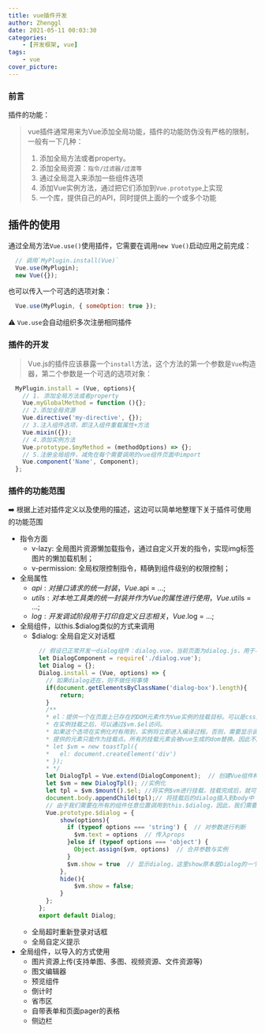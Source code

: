 ```yaml
---
title: vue插件开发
author: Zhenggl
date: 2021-05-11 00:03:30
categories:
    - [开发框架, vue]
tags:
    - vue
cover_picture:
---
```


### 前言
插件的功能：
> vue插件通常用来为Vue添加全局功能，插件的功能防伪没有严格的限制，一般有一下几种：
> 1. 添加全局方法或者property。
> 2. 添加全局资源：`指令/过滤器/过渡等`
> 3. 通过全局混入来添加一些组件选项
> 4. 添加Vue实例方法，通过把它们添加到`Vue.prototype`上实现
> 5. 一个库，提供自己的API，同时提供上面的一个或多个功能

插件的使用
-----
通过全局方法`Vue.use()`使用插件，它需要在调用`new Vue()`启动应用之前完成：
```javascript
  // 调用`MyPlugin.install(Vue)`
  Vue.use(MyPlugin);
  new Vue({});
```
也可以传入一个可选的选项对象：
```javascript
  Vue.use(MyPlugin, { someOption: true });
```
⚠️ `Vue.use`会自动组织多次注册相同插件

### 插件的开发
> Vue.js的插件应该暴露一个`install`方法，这个方法的第一个参数是`Vue`构造器，第二个参数是一个可选的选项对象：
```javascript
  MyPlugin.install = (Vue, options){
	// 1. 添加全局方法或者property
	Vue.myGlobalMethod = function (){};
	// 2.添加全局资源
	Vue.directive('my-directive', {});
	// 3.注入组件选项，即注入组件重载属性+方法
	Vue.mixin({});
	// 4.添加实例方法
	Vue.prototype.$myMethod = (methodOptions) => {};
	// 5.注册全局组件，减免在每个需要调用的vue组件页面中import
	Vue.component('Name', Component);
  };
```
### 插件的功能范围
➡️ 根据上述对插件定义以及使用的描述，这边可以简单地整理下关于插件可使用的功能范围
+ 指令方面
  - v-lazy: 全局图片资源懒加载指令，通过自定义开发的指令，实现img标签图片的懒加载机制；
  - v-permission: 全局权限控制指令，精确到组件级别的权限控制；
+ 全局属性
  - $api: 对接口请求的统一封装，Vue.$api = ...;
  - $utils: 对本地工具类的统一封装并作为Vue的属性进行使用，Vue.$utils = ...;
  - $log: 开发调试阶段用于打印自定义日志相关，Vue.$log = ...;
+ 全局组件，以this.$dialog类似的方式来调用
  - $dialog: 全局自定义对话框
    ```javascript
      // 假设已正常开发一dialog组件：dialog.vue，当前页面为dialog.js，用于与Vue建立连接，快速调用$dialog动作
      let DialogComponent = require('./dialog.vue');
      let Dialog = {};
      Dialog.install = (Vue, options) => {
        // 如果dialog还在，则不做任何事情
        if(document.getElementsByClassName('dialog-box').length){
            return;
        }
        /**
        * el：提供一个在页面上已存在的DOM元素作为Vue实例的挂载目标。可以是css选择器，也可以是HTMLElement实例。
        * 在实例挂载之后，可以通过$vm.$el访问。
        * 如果这个选项在实例化时有用到，实例将立即进入编译过程。否则，需要显示调用vm.$mount()手动开启编译(如下)
        * 提供的元素只能作为挂载点。所有的挂载元素会被vue生成的dom替换。因此不能挂载在顶级元素(html, body)上
        * let $vm = new toastTpl({
        *   el: document.createElement('div')
        * });
        * */
        let DialogTpl = Vue.extend(DialogComponent);  // 创建Vue组件构造器
        let $vm = new DialogTpl(); //实例化
        let tpl = $vm.$mount().$el; //将实例$vm进行挂载，挂载完成后，就可以通过$el来访问到当前的实例
        document.body.appendChild(tpl);// 将挂载后的dialog插入到body中
        // 由于我们需要在所有的组件任意位置调用到this.$dialog，因此，我们需要在Vue.prototype的方法中加入
        Vue.prototype.$dialog = {
            show(options){
              if (typeof options === 'string') {  // 对参数进行判断
                $vm.text = options  // 传入props
              }else if (typeof options === 'object') {
                Object.assign($vm, options)  // 合并参数与实例
              }
              $vm.show = true  // 显示dialog，这里show原本是Dialog的一个自定义属性
            },
            hide(){
                $vm.show = false; 
            }
        };
      };
      export default Dialog;
    ```
  - 全局超时重新登录对话框
  - 全局自定义提示
+ 全局组件，以导入的方式使用
  - 图片资源上传(支持单图、多图、视频资源、文件资源等)
  - 图文编辑器
  - 预览组件
  - 倒计时
  - 省市区
  - 自带表单和页面pager的表格
  - 侧边栏
